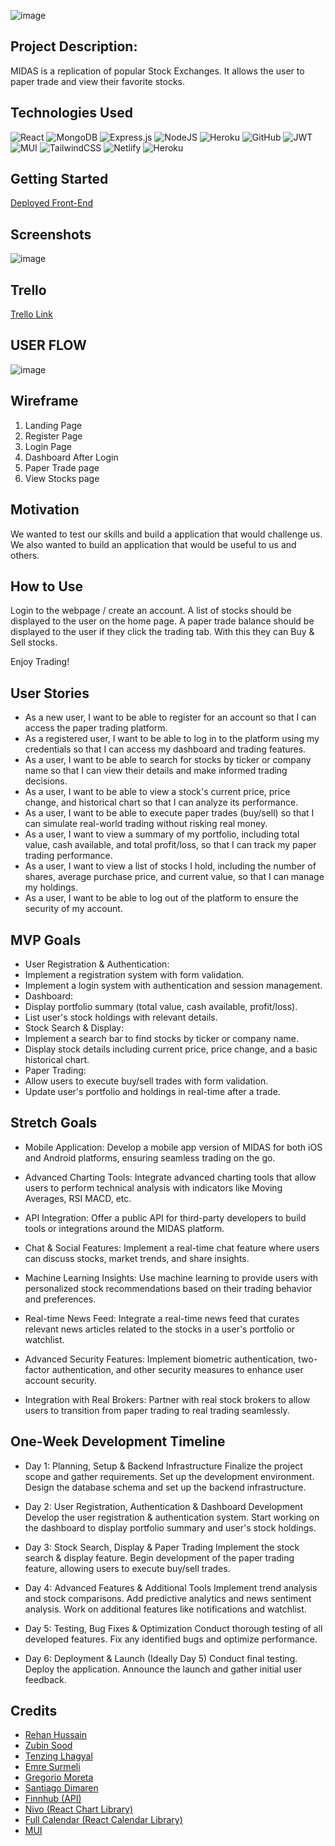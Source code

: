 
![image](https://github.com/rehanhussa/Midas/blob/main/midas.png)

## Project Description: 

MIDAS is a replication of popular Stock Exchanges. 
It allows the user to paper trade and view their favorite stocks.

## Technologies Used

![React](https://img.shields.io/badge/react-%2320232a.svg?style=for-the-badge&logo=react&logoColor=%2361DAFB)
![MongoDB](https://img.shields.io/badge/MongoDB-%234ea94b.svg?style=for-the-badge&logo=mongodb&logoColor=white)
![Express.js](https://img.shields.io/badge/express.js-%23404d59.svg?style=for-the-badge&logo=express&logoColor=%2361DAFB)
![NodeJS](https://img.shields.io/badge/node.js-6DA55F?style=for-the-badge&logo=node.js&logoColor=white)
![Heroku](https://img.shields.io/badge/heroku-%23430098.svg?style=for-the-badge&logo=heroku&logoColor=white)
![GitHub](https://img.shields.io/badge/github-%23121011.svg?style=for-the-badge&logo=github&logoColor=white)
![JWT](https://img.shields.io/badge/JWT-black?style=for-the-badge&logo=JSON%20web%20tokens)
![MUI](https://img.shields.io/badge/MUI-%230081CB.svg?style=for-the-badge&logo=mui&logoColor=white)
![TailwindCSS](https://img.shields.io/badge/tailwindcss-%2338B2AC.svg?style=for-the-badge&logo=tailwind-css&logoColor=white)
![Netlify](https://img.shields.io/badge/netlify-%23000000.svg?style=for-the-badge&logo=netlify&logoColor=#00C7B7)
![Heroku](https://img.shields.io/badge/heroku-%23430098.svg?style=for-the-badge&logo=heroku&logoColor=white)

## Getting Started

[Deployed Front-End](https://midasgold.netlify.app/)

## Screenshots

![image](https://github.com/rehanhussa/Midas/blob/main/test.png)


## Trello

[Trello Link](https://trello.com/b/W70a7V17/midas-simulated-stock-exchange)

## USER FLOW

![image](https://github.com/rehanhussa/Midas/blob/development/user.jpg)

## Wireframe 

1. Landing Page
2. Register Page
3. Login Page
4. Dashboard After Login
5. Paper Trade page
6. View Stocks page

## Motivation

We wanted to test our skills and build a application that would challenge us. We also wanted to build an application that would be useful to us and others.

## How to Use

Login to the webpage / create an account. 
A list of stocks should be displayed to the user on the home page.
A paper trade balance should be displayed to the user if they click the trading tab. 
With this they can Buy & Sell stocks.

Enjoy Trading!

## User Stories 

- As a new user, I want to be able to register for an account so that I can access the paper trading platform.
- As a registered user, I want to be able to log in to the platform using my credentials so that I can access my dashboard and trading features.
- As a user, I want to be able to search for stocks by ticker or company name so that I can view their details and make informed trading decisions.
- As a user, I want to be able to view a stock's current price, price change, and historical chart so that I can analyze its performance.
- As a user, I want to be able to execute paper trades (buy/sell) so that I can simulate real-world trading without risking real money.
- As a user, I want to view a summary of my portfolio, including total value, cash available, and total profit/loss, so that I can track my paper trading performance.
- As a user, I want to view a list of stocks I hold, including the number of shares, average purchase price, and current value, so that I can manage my holdings.
- As a user, I want to be able to log out of the platform to ensure the security of my account.


## MVP Goals 

- User Registration & Authentication:
- Implement a registration system with form validation.
- Implement a login system with authentication and session management.
- Dashboard:
- Display portfolio summary (total value, cash available, profit/loss).
- List user's stock holdings with relevant details.
- Stock Search & Display:
- Implement a search bar to find stocks by ticker or company name.
- Display stock details including current price, price change, and a basic historical chart.
- Paper Trading:
- Allow users to execute buy/sell trades with form validation.
- Update user's portfolio and holdings in real-time after a trade.


## Stretch Goals 

- Mobile Application: Develop a mobile app version of MIDAS for both iOS and Android platforms, ensuring seamless trading on the go.

- Advanced Charting Tools: Integrate advanced charting tools that allow users to perform technical analysis with indicators like Moving Averages, RSI MACD, etc.

- API Integration: Offer a public API for third-party developers to build tools or integrations around the MIDAS platform.

- Chat & Social Features: Implement a real-time chat feature where users can discuss stocks, market trends, and share insights.

- Machine Learning Insights: Use machine learning to provide users with personalized stock recommendations based on their trading behavior and preferences.

- Real-time News Feed: Integrate a real-time news feed that curates relevant news articles related to the stocks in a user's portfolio or watchlist.

- Advanced Security Features: Implement biometric authentication, two-factor authentication, and other security measures to enhance user account security.

- Integration with Real Brokers: Partner with real stock brokers to allow users to transition from paper trading to real trading seamlessly.


## One-Week Development Timeline 

- Day 1: Planning, Setup & Backend Infrastructure
Finalize the project scope and gather requirements.
Set up the development environment.
Design the database schema and set up the backend infrastructure.

- Day 2: User Registration, Authentication & Dashboard Development
Develop the user registration & authentication system.
Start working on the dashboard to display portfolio summary and user's stock holdings.

- Day 3: Stock Search, Display & Paper Trading
Implement the stock search & display feature.
Begin development of the paper trading feature, allowing users to execute buy/sell trades.

- Day 4: Advanced Features & Additional Tools
Implement trend analysis and stock comparisons.
Add predictive analytics and news sentiment analysis.
Work on additional features like notifications and watchlist.

- Day 5: Testing, Bug Fixes & Optimization
Conduct thorough testing of all developed features.
Fix any identified bugs and optimize performance.

- Day 6: Deployment & Launch (Ideally Day 5)
Conduct final testing.
Deploy the application.
Announce the launch and gather initial user feedback.

## Credits 

- [Rehan Hussain](https://www.linkedin.com/in/rehan-hussain-371697279/)
- [Zubin Sood](https://www.linkedin.com/in/zubinsood/)
- [Tenzing Lhagyal](https://www.linkedin.com/in/tenzing-lhagyal/)
- [Emre Surmeli](https://www.linkedin.com/in/emresurmeli/)
- [Gregorio Moreta](https://www.linkedin.com/in/gregorio-moreta/)
- [Santiago Dimaren](https://www.linkedin.com/in/santiago-dimaren/)
- [Finnhub (API)](https://finnhub.io/)
- [Nivo (React Chart Library)](https://nivo.rocks/)
- [Full Calendar (React Calendar Library)](https://fullcalendar.io/)
- [MUI](https://mui.com/)

